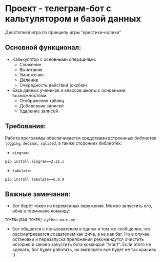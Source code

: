 # Проект - телеграм-бот с кальтулятором и базой данных

Десктопная игра по принципу игры "крестики-нолики"  

## Основной функционал:
* Калькулятор с основными операциями:
    + Сложение
    + Вычитание
    + Умножение
    + Деление
    + Очередность действий (скобки)
* База данных учеников и классов школы с основными возможностями:
    + Отображение таблиц
    + Добавление записей
    + Удаление записей

## Требования:
Работа программы обеспечивается средствами встроенных библиотек `logging`, `decimal`, `sqlite3`, а также сторонних библиотек:
* `aiogram`:
```commandline
pip install aiogram==2.22.1
```
* `tabulate`:
```commandline
pip install tabulate==0.9.0
```

## Важные замечания:
* Бот берёт токен из переменных окружения. Можно запустить его, вбив в терминале команду:
```commandline
TOKEN={ВАШ ТОКЕН} python main.py
```
* Бот общается с пользователем в одном и том же сообщении, что рассматривается создателем как фича, а не как баг. Но в случае остановки и перезапуска приложения рекомендутся очистить историю и заново запустить бота командой "/start". Если этого не сделать, бот будет работать, но выглядеть всё будет не так красиво :) .
